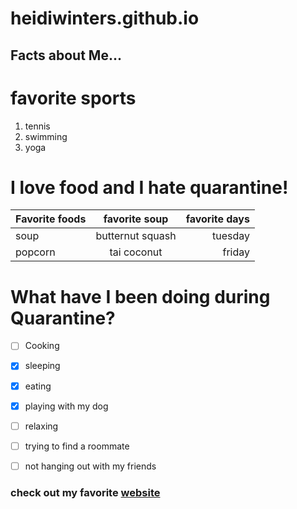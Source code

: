 # heidiwinters.github.io

## Facts about Me...

# favorite sports
1. tennis
1. swimming
1. yoga

# I love food and I hate quarantine! 
| Favorite foods | favorite soup | favorite days |
| :---         |     :---:      |          ---: |
| soup   | butternut squash     | tuesday    |
| popcorn     | tai coconut      | friday      |

# What have I  been doing during Quarantine?
- [ ] Cooking
- [x] sleeping
- [x] eating
- [x] playing with my dog
- [ ] relaxing
- [ ] trying to find a roommate 
- [ ] not hanging out with my friends


### check out my favorite [website](https://www.pgpf.org/national-debt-clock)


